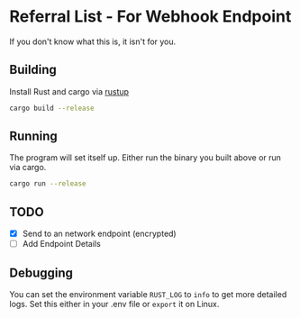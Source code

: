 # Referral List - For Webhook Endpoint

If you don't know what this is, it isn't for you.

## Building

Install Rust and cargo via [rustup](https://rustup.rs)

```bash
cargo build --release
```

## Running

The program will set itself up. Either run the binary you built above or run
via cargo.

```bash
cargo run --release
```

## TODO

- [X] Send to an network endpoint (encrypted)
- [ ] Add Endpoint Details

## Debugging

You can set the environment variable ``RUST_LOG`` to ``info`` to get more
detailed logs.
Set this either in your .env file or ``export`` it on Linux.

